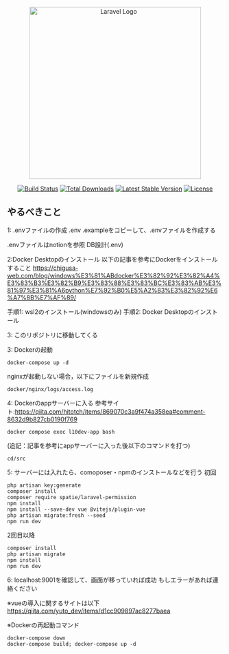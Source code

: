 <p align="center"><a href="https://laravel.com" target="_blank"><img src="https://raw.githubusercontent.com/laravel/art/master/logo-lockup/5%20SVG/2%20CMYK/1%20Full%20Color/laravel-logolockup-cmyk-red.svg" width="400" alt="Laravel Logo"></a></p>

<p align="center">
<a href="https://github.com/laravel/framework/actions"><img src="https://github.com/laravel/framework/workflows/tests/badge.svg" alt="Build Status"></a>
<a href="https://packagist.org/packages/laravel/framework"><img src="https://img.shields.io/packagist/dt/laravel/framework" alt="Total Downloads"></a>
<a href="https://packagist.org/packages/laravel/framework"><img src="https://img.shields.io/packagist/v/laravel/framework" alt="Latest Stable Version"></a>
<a href="https://packagist.org/packages/laravel/framework"><img src="https://img.shields.io/packagist/l/laravel/framework" alt="License"></a>
</p>

## やるべきこと
1: .envファイルの作成
.env .exampleをコピーして、.envファイルを作成する

.envファイルはnotionを参照
DB設計(.env)

2:Docker Desktopのインストール
以下の記事を参考にDockerをインストールすること
https://chigusa-web.com/blog/windows%E3%81%ABdocker%E3%82%92%E3%82%A4%E3%83%B3%E3%82%B9%E3%83%88%E3%83%BC%E3%83%AB%E3%81%97%E3%81%A6python%E7%92%B0%E5%A2%83%E3%82%92%E6%A7%8B%E7%AF%89/

手順1: wsl2のインストール(windowsのみ)
手順2: Docker Desktopのインストール

3: このリポジトリに移動してくる

3: Dockerの起動
```
docker-compose up -d
```

nginxが起動しない場合，以下にファイルを新規作成
```
docker/nginx/logs/access.log
```

4: Dockerのappサーバーに入る
参考サイト:https://qiita.com/hitotch/items/869070c3a9f474a358ea#comment-8632d9b827cb0190f769
```
docker compose exec l10dev-app bash
```

(追記：記事を参考にappサーバーに入った後以下のコマンドを打つ)
```
cd/src
```

5: サーバーには入れたら、comoposer・npmのインストールなどを行う
初回
```
php artisan key:generate
composer install
composer require spatie/laravel-permission
npm install
npm install --save-dev vue @vitejs/plugin-vue
php artisan migrate:fresh --seed
npm run dev
```

2回目以降
```
composer install
php artisan migrate
npm install
npm run dev
```

6: localhost:9001を確認して、画面が移っていれば成功
もしエラーがあれば連絡ください

※vueの導入に関するサイトは以下
https://qiita.com/yuto_dev/items/d1cc909897ac8277baea

※Dockerの再起動コマンド
```
docker-compose down
docker-compose build; docker-compose up -d
```
